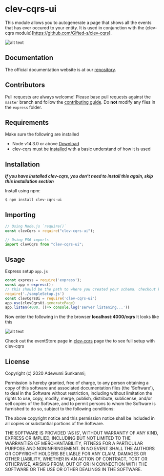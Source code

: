 # clev-cqrs-ui

This module allows you to autogenerate a page that shows all the events that has ever occured to your entity. It is used in conjunction with the (clev-cqrs module)[https://github.com/Gifted-s/clev-cqrs].

![alt text](https://firebasestorage.googleapis.com/v0/b/oaiup-ee651.appspot.com/o/Screenshot%20(64).png?alt=media&token=63f615c5-a6de-44db-b20c-8fd9042dd9b8)

## Documentation
The official documentation website is at our [repository](https://github.com/Gifted-s/clev-cqrs-ui).

## Contributors

Pull requests are always welcome! Please base pull requests against the `master`
branch and follow the [contributing guide](https://github.com/Gifted-s/clev-cqrs-ui/CONTRIBUTING.md).
Do **not** modify any files in the `express` folder.

## Requirements
Make sure the following are installed
* Node v14.3.0 or above [Download](http://nodejs.org/)
* clev-cqrs must be [installed](https://github.com/Gifted-s/clev-cqrs-ui) with a basic understand of how it is used


## Installation
***If you have installed clev-cqrs, you don't need to install this again, skip this installation section***

Install using npm:

```bash
$ npm install clev-cqrs-ui
```

## Importing

```javascript
// Using Node.js `require()`
const clevCqrs = require("clev-cqrs-ui");

// Using ES6 imports
import clevCqrs from "clev-cqrs-ui";
```

## Usage

Express setup `app.js`

```javascript
const express = require('express');
const app = express();
// this should be the path to where you created your schema. checkout https://github.com/Gifted-s/clev-cqrs if this looks strange.
require('./sampleSetup.js')
const clevCqrsUi = require('clev-cqrs-ui')
app.use(clevCqrsUi.generatePage)
app.listen(4000, ()=> console.log('server listening...'))
```

Now enter the following in the  the browser **localhost:4000/cqrs**
It looks like this

![alt text](https://firebasestorage.googleapis.com/v0/b/oaiup-ee651.appspot.com/o/Screenshot%20(64).png?alt=media&token=63f615c5-a6de-44db-b20c-8fd9042dd9b8)

Check out the eventStore page in [clev-cqrs](https://github.com/Gifted-s/clev-cqrs ) page the  to see full setup with clev-cqrs

## License

Copyright (c) 2020 Adewumi Sunkanmi;

Permission is hereby granted, free of charge, to any person obtaining
a copy of this software and associated documentation files (the
'Software'), to deal in the Software without restriction, including
without limitation the rights to use, copy, modify, merge, publish,
distribute, sublicense, and/or sell copies of the Software, and to
permit persons to whom the Software is furnished to do so, subject to
the following conditions:

The above copyright notice and this permission notice shall be
included in all copies or substantial portions of the Software.

THE SOFTWARE IS PROVIDED 'AS IS', WITHOUT WARRANTY OF ANY KIND,
EXPRESS OR IMPLIED, INCLUDING BUT NOT LIMITED TO THE WARRANTIES OF
MERCHANTABILITY, FITNESS FOR A PARTICULAR PURPOSE AND NONINFRINGEMENT.
IN NO EVENT SHALL THE AUTHORS OR COPYRIGHT HOLDERS BE LIABLE FOR ANY
CLAIM, DAMAGES OR OTHER LIABILITY, WHETHER IN AN ACTION OF CONTRACT,
TORT OR OTHERWISE, ARISING FROM, OUT OF OR IN CONNECTION WITH THE
SOFTWARE OR THE USE OR OTHER DEALINGS IN THE SOFTWARE.
